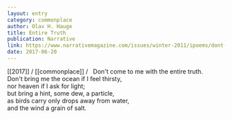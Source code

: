 ```yaml
---
layout: entry
category: commonplace
author: Olav H. Hauge
title: Entire Truth
publication: Narrative
link: https://www.narrativemagazine.com/issues/winter-2011/ipoems/dont-come-me-entire-truth-olav-h-hauge
date: 2017-06-20
---
```


[[2017]] / [[commonplace]] / 
 
Don't come to me with the entire truth. 
<br>Don't bring me the ocean if I feel thirsty,
<br>nor heaven if I ask for light;
<br>but bring a hint, some dew, a particle,
<br>as birds carry only drops away from water,
<br>and the wind a grain of salt. 